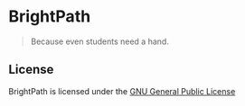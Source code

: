 # BrightPath
> Because even students need a hand.

## License
BrightPath is licensed under the [GNU General Public License](./LICENSE)
